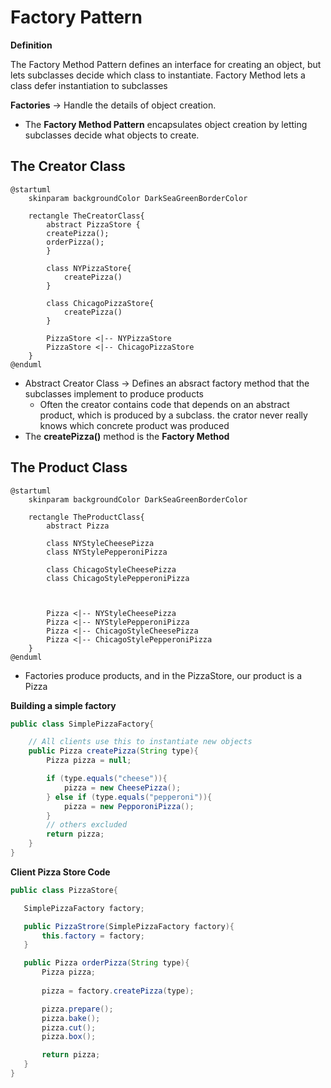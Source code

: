# Factory Pattern

**Definition**  

The Factory Method Pattern defines an interface for creating an object, but lets subclasses decide which class to instantiate. Factory Method lets a class defer instantiation to subclasses

**Factories** -> Handle the details of object creation. 
    
* The **Factory Method Pattern** encapsulates object creation by letting subclasses decide what objects to create.

## The Creator Class
```plantuml
@startuml
    skinparam backgroundColor DarkSeaGreenBorderColor

    rectangle TheCreatorClass{
        abstract PizzaStore {
        createPizza();
        orderPizza();
        }

        class NYPizzaStore{
            createPizza()
        }

        class ChicagoPizzaStore{
            createPizza()
        }

        PizzaStore <|-- NYPizzaStore
        PizzaStore <|-- ChicagoPizzaStore
    }
@enduml
```

*  Abstract Creator Class -> Defines an absract factory method that the subclasses implement to produce products
    * Often the creator contains code that depends on an abstract product, which is produced by a subclass. the crator never really knows which concrete product was produced
* The **createPizza()** method is the **Factory Method**

## The Product Class
```plantuml
@startuml
    skinparam backgroundColor DarkSeaGreenBorderColor

    rectangle TheProductClass{
        abstract Pizza 

        class NYStyleCheesePizza
        class NYStylePepperoniPizza

        class ChicagoStyleCheesePizza
        class ChicagoStylePepperoniPizza

    

        Pizza <|-- NYStyleCheesePizza
        Pizza <|-- NYStylePepperoniPizza
        Pizza <|-- ChicagoStyleCheesePizza
        Pizza <|-- ChicagoStylePepperoniPizza
    }
@enduml
```
* Factories produce products, and in the PizzaStore, our product is a Pizza



**Building a simple factory**
```Java
public class SimplePizzaFactory{

    // All clients use this to instantiate new objects
    public Pizza createPizza(String type){
        Pizza pizza = null;

        if (type.equals("cheese")){
            pizza = new CheesePizza();
        } else if (type.equals("pepperoni")){
            pizza = new PepporoniPizza();
        } 
        // others excluded
        return pizza; 
    }
}
```

**Client Pizza Store Code**
```Java
public class PizzaStore{

   SimplePizzaFactory factory;

   public PizzaStrore(SimplePizzaFactory factory){
       this.factory = factory;
   }

   public Pizza orderPizza(String type){
       Pizza pizza;
       
       pizza = factory.createPizza(type);

       pizza.prepare();
       pizza.bake();
       pizza.cut();
       pizza.box();

       return pizza;
   }
}
```
